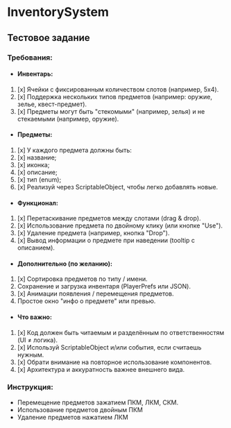 # InventorySystem
## Тестовое задание
### Требования:
* #### Инвентарь:
1. [x] Ячейки с фиксированным количеством слотов (например, 5x4).
1. [x] Поддержка нескольких типов предметов (например: оружие, зелье, квест-предмет).
1. [x] Предметы могут быть "стекомыми" (например, зелья) и не стекаемыми (например, оружие).
* #### Предметы:
1. [x] У каждого предмета должны быть:
1. [x] название;
1. [x] иконка;
1. [x] описание;
1. [x] тип (enum);
1. [x] Реализуй через ScriptableObject, чтобы легко добавлять новые.
* #### Функционал:
1. [x] Перетаскивание предметов между слотами (drag & drop).
1. [x] Использование предмета по двойному клику (или кнопке "Use").
1. [x] Удаление предмета (например, кнопка "Drop").
1. [x] Вывод информации о предмете при наведении (tooltip с описанием).
* #### Дополнительно (по желанию):
1. [x] Сортировка предметов по типу / имени.
1. Сохранение и загрузка инвентаря (PlayerPrefs или JSON).
1. [x] Анимации появления / перемещения предметов. 
1. Простое окно "инфо о предмете" или превью.
* #### Что важно:
1. [x] Код должен быть читаемым и разделённым по ответственностям (UI ≠ логика).
1. [x] Используй ScriptableObject и/или события, если считаешь нужным.
1. [x] Обрати внимание на повторное использование компонентов.
1. [x] Архитектура и аккуратность важнее внешнего вида.

### Инструкция:
- Перемещение предметов зажатием ПКМ, ЛКМ, СКМ.
- Использование предметов двойным ПКМ
- Удаление предметов нажатием ЛКМ
